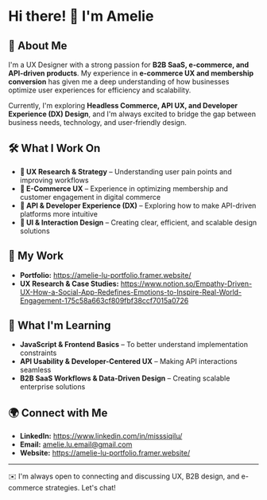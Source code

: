 # Hi there! 👋 I'm Amelie

## 🌟 About Me
I'm a UX Designer with a strong passion for **B2B SaaS, e-commerce, and API-driven products**. My experience in **e-commerce UX and membership conversion** has given me a deep understanding of how businesses optimize user experiences for efficiency and scalability.

Currently, I'm exploring **Headless Commerce, API UX, and Developer Experience (DX) Design**, and I'm always excited to bridge the gap between business needs, technology, and user-friendly design.

## 🛠️ What I Work On
- **📌 UX Research & Strategy** – Understanding user pain points and improving workflows
- **🛒 E-Commerce UX** – Experience in optimizing membership and customer engagement in digital commerce
- **🧩 API & Developer Experience (DX)** – Exploring how to make API-driven platforms more intuitive
- **🎨 UI & Interaction Design** – Creating clear, efficient, and scalable design solutions

## 🚀 My Work
- **Portfolio:** https://amelie-lu-portfolio.framer.website/
- **UX Research & Case Studies:** https://www.notion.so/Empathy-Driven-UX-How-a-Social-App-Redefines-Emotions-to-Inspire-Real-World-Engagement-175c58a663cf809fbf38ccf7015a0726

## 📖 What I'm Learning
- **JavaScript & Frontend Basics** – To better understand implementation constraints
- **API Usability & Developer-Centered UX** – Making API interactions seamless
- **B2B SaaS Workflows & Data-Driven Design** – Creating scalable enterprise solutions

## 🌍 Connect with Me
- **LinkedIn:** https://www.linkedin.com/in/misssiqilu/
- **Email:** amelie.lu.email@gmail.com
- **Website:** https://amelie-lu-portfolio.framer.website/

---
✉️ I'm always open to connecting and discussing UX, B2B design, and e-commerce strategies. Let's chat!
